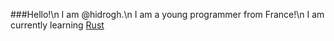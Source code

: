 ###Hello!\n
I am @hidrogh.\n
I am a young programmer from France!\n
I am currently learning [Rust](https://www.rust-lang.org)

